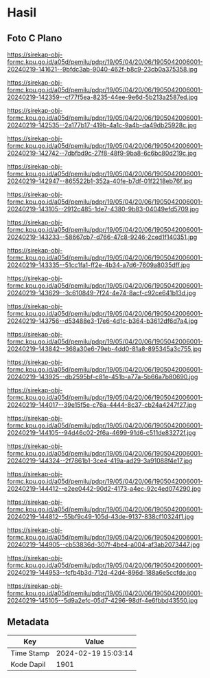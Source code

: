 # Hasil

## Foto C Plano

https://sirekap-obj-formc.kpu.go.id/a05d/pemilu/pdpr/19/05/04/20/06/1905042006001-20240219-141621--9bfdc3ab-9040-462f-b8c9-23cb0a375358.jpg

https://sirekap-obj-formc.kpu.go.id/a05d/pemilu/pdpr/19/05/04/20/06/1905042006001-20240219-142359--cf77f5ea-8235-44ee-9e6d-5b213a2587ed.jpg

https://sirekap-obj-formc.kpu.go.id/a05d/pemilu/pdpr/19/05/04/20/06/1905042006001-20240219-142535--2a177b17-419b-4a1c-9a4b-da49db25928c.jpg

https://sirekap-obj-formc.kpu.go.id/a05d/pemilu/pdpr/19/05/04/20/06/1905042006001-20240219-142742--7dbfbd9c-27f8-48f9-9ba8-6c6bc80d219c.jpg

https://sirekap-obj-formc.kpu.go.id/a05d/pemilu/pdpr/19/05/04/20/06/1905042006001-20240219-142947--865522b1-352a-40fe-b7df-01f2218eb76f.jpg

https://sirekap-obj-formc.kpu.go.id/a05d/pemilu/pdpr/19/05/04/20/06/1905042006001-20240219-143105--2912c485-1de7-4380-9b83-04049efd5709.jpg

https://sirekap-obj-formc.kpu.go.id/a05d/pemilu/pdpr/19/05/04/20/06/1905042006001-20240219-143233--58667cb7-d766-47c8-9246-2ced1f140351.jpg

https://sirekap-obj-formc.kpu.go.id/a05d/pemilu/pdpr/19/05/04/20/06/1905042006001-20240219-143335--51cc1fa1-ff2e-4b34-a7d6-7609a8035dff.jpg

https://sirekap-obj-formc.kpu.go.id/a05d/pemilu/pdpr/19/05/04/20/06/1905042006001-20240219-143629--3c610849-7f24-4e74-8acf-c92ce641b13d.jpg

https://sirekap-obj-formc.kpu.go.id/a05d/pemilu/pdpr/19/05/04/20/06/1905042006001-20240219-143756--d53488e3-17e6-4d1c-b364-b3612df6d7a4.jpg

https://sirekap-obj-formc.kpu.go.id/a05d/pemilu/pdpr/19/05/04/20/06/1905042006001-20240219-143842--368a30e6-79eb-4dd0-81a8-895345a3c755.jpg

https://sirekap-obj-formc.kpu.go.id/a05d/pemilu/pdpr/19/05/04/20/06/1905042006001-20240219-143925--db2595bf-c81e-451b-a77a-5b66a7b80690.jpg

https://sirekap-obj-formc.kpu.go.id/a05d/pemilu/pdpr/19/05/04/20/06/1905042006001-20240219-144017--39e15f5e-c76a-4444-8c37-cb24a4247f27.jpg

https://sirekap-obj-formc.kpu.go.id/a05d/pemilu/pdpr/19/05/04/20/06/1905042006001-20240219-144105--94d46c02-2f6a-4699-91d6-c511de83272f.jpg

https://sirekap-obj-formc.kpu.go.id/a05d/pemilu/pdpr/19/05/04/20/06/1905042006001-20240219-144324--2f7861b1-3ce4-419a-ad29-3a91088f4e17.jpg

https://sirekap-obj-formc.kpu.go.id/a05d/pemilu/pdpr/19/05/04/20/06/1905042006001-20240219-144412--e2ee0442-90d2-4173-a4ec-92c4ed074290.jpg

https://sirekap-obj-formc.kpu.go.id/a05d/pemilu/pdpr/19/05/04/20/06/1905042006001-20240219-144812--55bf9c49-105d-43de-9137-838cf10324f1.jpg

https://sirekap-obj-formc.kpu.go.id/a05d/pemilu/pdpr/19/05/04/20/06/1905042006001-20240219-144905--cb53836d-307f-4be4-a004-af3ab2073447.jpg

https://sirekap-obj-formc.kpu.go.id/a05d/pemilu/pdpr/19/05/04/20/06/1905042006001-20240219-144953--fcfb4b3d-712d-42d4-896d-188a6e5ccfde.jpg

https://sirekap-obj-formc.kpu.go.id/a05d/pemilu/pdpr/19/05/04/20/06/1905042006001-20240219-145105--5d9a2efc-05d7-4296-98df-4e6fbbd43550.jpg


## Metadata

| Key        | Value               |
| ---------- | ------------------- |
| Time Stamp | 2024-02-19 15:03:14 |
| Kode Dapil | 1901                |



